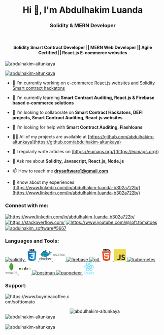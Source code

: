 <h1 align="center">Hi 👋, I'm Abdulhakim Luanda</h1>
<h3 align="center">Solidity & MERN Developer </h3>
<br>
<h4 align="center">Solidity Smart Contract Developer || MERN Web Developer || Agile Certified || React.js E-commerce websites</h4>
<p align="left"> <img src="https://komarev.com/ghpvc/?username=abdulhakim-altunkaya&label=Profile%20views&color=0e75b6&style=flat" alt="abdulhakim-altunkaya" /> </p>

<p align="left"> <a href="https://github.com/ryo-ma/github-profile-trophy"><img src="https://github-profile-trophy.vercel.app/?username=abdulhakim-altunkaya" alt="abdulhakim-altunkaya" /></a> </p>

- 🔭 I’m currently working on [e-commerce React.js websites and Solidity Smart contract hackatons](spalvotakuprine.com)

- 🌱 I’m currently learning **Smart Contract Auditing, React.js & Firebase based e-commerce solutions**

- 👯 I’m looking to collaborate on **Smart Contract Hackatons, DEFI projects, Smart Contract Auditing, React.js websites**

- 🤝 I’m looking for help with **Smart Contract Auditing, Flashloans**

- 👨‍💻 All of my projects are available at [https://github.com/abdulhakim-altunkaya](https://github.com/abdulhakim-altunkaya)

- 📝 I regularly write articles on [https://eumaps.org/](https://eumaps.org/)

- 💬 Ask me about **Solidity, Javascript, React.js, Node.js**

- 📫 How to reach me **drysoftware1@gmail.com**

- 📄 Know about my experiences [https://www.linkedin.com/in/abdulhakim-luanda-b302a722b/](https://www.linkedin.com/in/abdulhakim-luanda-b302a722b/)

<h3 align="left">Connect with me:</h3>
<p align="left">
<a href="https://linkedin.com/in/https://www.linkedin.com/in/abdulhakim-luanda-b302a722b/" target="blank"><img align="center" src="https://raw.githubusercontent.com/rahuldkjain/github-profile-readme-generator/master/src/images/icons/Social/linked-in-alt.svg" alt="https://www.linkedin.com/in/abdulhakim-luanda-b302a722b/" height="30" width="40" /></a>
<a href="https://stackoverflow.com/users/https://stackoverflow.com/" target="blank"><img align="center" src="https://raw.githubusercontent.com/rahuldkjain/github-profile-readme-generator/master/src/images/icons/Social/stack-overflow.svg" alt="https://stackoverflow.com/" height="30" width="40" /></a>
<a href="https://www.youtube.com/c/https://www.youtube.com/@soft.tomatoes" target="blank"><img align="center" src="https://raw.githubusercontent.com/rahuldkjain/github-profile-readme-generator/master/src/images/icons/Social/youtube.svg" alt="https://www.youtube.com/@soft.tomatoes" height="30" width="40" /></a>
<a href="https://discord.gg/abdulhakim_software#5667" target="blank"><img align="center" src="https://raw.githubusercontent.com/rahuldkjain/github-profile-readme-generator/master/src/images/icons/Social/discord.svg" alt="abdulhakim_software#5667" height="30" width="40" /></a>
</p>

<h3 align="left">Languages and Tools:</h3>
<p align="left">
  
  <a href="https://docs.soliditylang.org/en/v0.8.17/#" target="_blank" rel="noreferrer"> <img src="https://commons.wikimedia.org/wiki/File:Solidity_logo.svg" alt="solidity" width="40" height="40"/> </a>
  <a href="https://www.w3schools.com/css/" target="_blank" rel="noreferrer"> <img src="https://raw.githubusercontent.com/devicons/devicon/master/icons/css3/css3-original-wordmark.svg" alt="css3" width="40" height="40"/> </a> <a href="https://www.docker.com/" target="_blank" rel="noreferrer"> <img src="https://raw.githubusercontent.com/devicons/devicon/master/icons/docker/docker-original-wordmark.svg" alt="docker" width="40" height="40"/> </a> <a href="https://expressjs.com" target="_blank" rel="noreferrer"> <img src="https://raw.githubusercontent.com/devicons/devicon/master/icons/express/express-original-wordmark.svg" alt="express" width="40" height="40"/> </a> <a href="https://firebase.google.com/" target="_blank" rel="noreferrer"> <img src="https://www.vectorlogo.zone/logos/firebase/firebase-icon.svg" alt="firebase" width="40" height="40"/> </a> <a href="https://git-scm.com/" target="_blank" rel="noreferrer"> <img src="https://www.vectorlogo.zone/logos/git-scm/git-scm-icon.svg" alt="git" width="40" height="40"/> </a> <a href="https://www.w3.org/html/" target="_blank" rel="noreferrer"> <img src="https://raw.githubusercontent.com/devicons/devicon/master/icons/html5/html5-original-wordmark.svg" alt="html5" width="40" height="40"/> </a> <a href="https://developer.mozilla.org/en-US/docs/Web/JavaScript" target="_blank" rel="noreferrer"> <img src="https://raw.githubusercontent.com/devicons/devicon/master/icons/javascript/javascript-original.svg" alt="javascript" width="40" height="40"/> </a> <a href="https://kubernetes.io" target="_blank" rel="noreferrer"> <img src="https://www.vectorlogo.zone/logos/kubernetes/kubernetes-icon.svg" alt="kubernetes" width="40" height="40"/> </a> <a href="https://www.mongodb.com/" target="_blank" rel="noreferrer"> <img src="https://raw.githubusercontent.com/devicons/devicon/master/icons/mongodb/mongodb-original-wordmark.svg" alt="mongodb" width="40" height="40"/> </a> <a href="https://nodejs.org" target="_blank" rel="noreferrer"> <img src="https://raw.githubusercontent.com/devicons/devicon/master/icons/nodejs/nodejs-original-wordmark.svg" alt="nodejs" width="40" height="40"/> </a> <a href="https://postman.com" target="_blank" rel="noreferrer"> <img src="https://www.vectorlogo.zone/logos/getpostman/getpostman-icon.svg" alt="postman" width="40" height="40"/> </a> <a href="https://github.com/puppeteer/puppeteer" target="_blank" rel="noreferrer"> <img src="https://www.vectorlogo.zone/logos/pptrdev/pptrdev-official.svg" alt="puppeteer" width="40" height="40"/> </a> <a href="https://reactjs.org/" target="_blank" rel="noreferrer"> <img src="https://raw.githubusercontent.com/devicons/devicon/master/icons/react/react-original-wordmark.svg" alt="react" width="40" height="40"/> </a> </p>


<h3 align="left">Support:</h3>
<p><a href="buymeacoff.ee/softtomato"> <img align="left" src="https://cdn.buymeacoffee.com/buttons/v2/default-yellow.png" height="50" width="210" alt="https://www.buymeacoffee.com/softtomato" /></a></p><br><br>


<p><img align="left" src="https://github-readme-stats.vercel.app/api/top-langs?username=abdulhakim-altunkaya&show_icons=true&locale=en&layout=compact" alt="abdulhakim-altunkaya" /></p>

<p>&nbsp;<img align="center" src="https://github-readme-stats.vercel.app/api?username=abdulhakim-altunkaya&show_icons=true&locale=en" alt="abdulhakim-altunkaya" /></p>

<p><img align="center" src="https://github-readme-streak-stats.herokuapp.com/?user=abdulhakim-altunkaya&" alt="abdulhakim-altunkaya" /></p>

